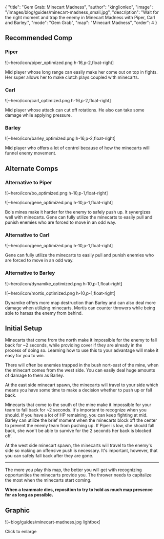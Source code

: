 { "title": "Gem Grab: Minecart Madness", "author": "kinglionleo", "image": "/images/blog/guides/minecart-madness_small.jpg", "description": "Wait for the right moment and trap the enemy in Minecart Madness with Piper, Carl and Barley.", "mode": "Gem Grab", "map": "Minecart Madness", "order": 4 }

Recommended Comp
---

### Piper

![~hero/icon/piper_optimized.png h-16,p-2,float-right]

Mid player whose long range can easily make her come out on top in fights. Her super allows her to make clutch plays coupled with minecarts.

### Carl

![~hero/icon/carl_optimized.png h-16,p-2,float-right]

Mid player whose attack can cut off rotations. He also can take some damage while applying pressure.

### Barley

![~hero/icon/barley_optimized.png h-16,p-2,float-right]

Mid player who offers a lot of control because of how the minecarts will funnel enemy movement.

Alternate Comps
---

### Alternative to Piper

![~hero/icon/bo_optimized.png h-10,p-1,float-right]

![~hero/icon/gene_optimized.png h-10,p-1,float-right]

Bo's mines make it harder for the enemy to safely push up. It synergizes well with minecarts.
Gene can fully utilize the minecarts to easily pull and punish enemies who are forced to move in an odd way.

### Alternative to Carl

![~hero/icon/gene_optimized.png h-10,p-1,float-right]

Gene can fully utilize the minecarts to easily pull and punish enemies who are forced to move in an odd way.

### Alternative to Barley

![~hero/icon/dynamike_optimized.png h-10,p-1,float-right]

![~hero/icon/mortis_optimized.png h-10,p-1,float-right]

Dynamike offers more map destruction than Barley and can also deal more damage when utilizing minecarts.
Mortis can counter throwers while being able to harass the enemy from behind.

Initial Setup
---

Minecarts that come from the north make it impossible for the enemy to fall back for ~2 seconds, while providing cover if they are already in the process of doing so. Learning how to use this to your advantage will make it easy for you to win.

There will often be enemies trapped in the bush nort-east of the mine, when the minecart comes from the west side. You can easily deal huge amounts of damage to them as Barley.

At the east side minecart spawn, the minecarts will travel to your side which means you have some time to make a decision whether to push up or fall back.

Minecarts that come to the south of the mine make it impossible for your team to fall back for ~2 seconds. It's important to recognize when you should. If you have a lot of HP remaining, you can keep fighting at mid. Barley can utilize the brief moment when the minecarts block off the center to prevent the enemy team from pushing up. If Piper is low, she should fall back, she won't be able to survive for the 2 seconds her back is blocked off.

At the west side minecart spawn, the minecarts will travel to the enemy's side so making an offensive push is necessary. It's important, however, that you can safely fall back after they are gone.

---

The more you play this map, the better you will get with recognizing opportunities the minecarts provide you. The thrower needs to capitalize the most when the minecarts start coming.

**When a teammate dies, reposition to try to hold as much map presence for as long as possible.**

Graphic
---

![~blog/guides/minecart-madness.jpg lightbox]

Click to enlarge
